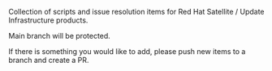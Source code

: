 Collection of scripts and issue resolution items for Red Hat Satellite / Update Infrastructure products.

Main branch will be protected.

If there is something you would like to add, please push new items to a branch and create a PR.
